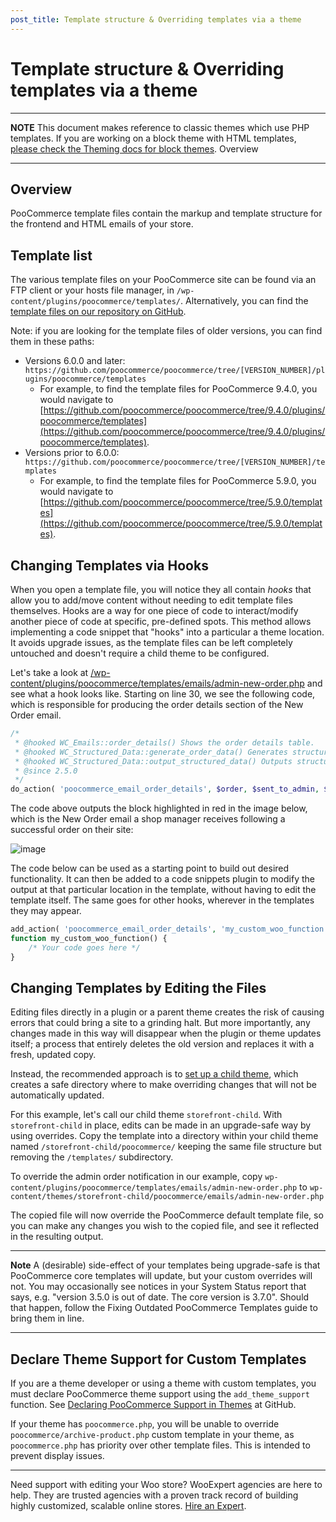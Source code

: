 ```yaml
---
post_title: Template structure & Overriding templates via a theme
---
```


# Template structure & Overriding templates via a theme

---

**NOTE** This document makes reference to classic themes which use PHP templates. If you are working on a block theme with HTML templates, [please check the Theming docs for block themes](../block-theme-development/theming-woo-blocks.md).
Overview

---

## Overview

PooCommerce template files contain the markup and template structure for the frontend and HTML emails of your store.

## Template list

The various template files on your PooCommerce site can be found via an FTP client or your hosts file manager, in `/wp-content/plugins/poocommerce/templates/`. Alternatively, you can find the [template files on our repository on GitHub](https://github.com/poocommerce/poocommerce/blob/trunk/docs/theme-development/template-structure.md).

Note: if you are looking for the template files of older versions, you can find them in these paths:

-   Versions 6.0.0 and later: `https://github.com/poocommerce/poocommerce/tree/[VERSION_NUMBER]/plugins/poocommerce/templates`
    -   For example, to find the template files for PooCommerce 9.4.0, you would navigate to [https://github.com/poocommerce/poocommerce/tree/9.4.0/plugins/poocommerce/templates](https://github.com/poocommerce/poocommerce/tree/9.4.0/plugins/poocommerce/templates).
-   Versions prior to 6.0.0: `https://github.com/poocommerce/poocommerce/tree/[VERSION_NUMBER]/templates`
    -   For example, to find the template files for PooCommerce 5.9.0, you would navigate to [https://github.com/poocommerce/poocommerce/tree/5.9.0/templates](https://github.com/poocommerce/poocommerce/tree/5.9.0/templates).

## Changing Templates via Hooks

When you open a template file, you will notice they all contain _hooks_ that allow you to add/move content without needing to edit template files themselves. Hooks are a way for one piece of code to interact/modify another piece of code at specific, pre-defined spots. This method allows implementing a code snippet that "hooks" into a particular a theme location. It avoids upgrade issues, as the template files can be left completely untouched and doesn't require a child theme to be configured.

Let's take a look at [/wp-content/plugins/poocommerce/templates/emails/admin-new-order.php](https://github.com/poocommerce/poocommerce/blob/8.9.0/plugins/poocommerce/templates/emails/admin-new-order.php) and see what a hook looks like. Starting on line 30, we see the following code, which is responsible for producing the order details section of the New Order email.

```php
/*
 * @hooked WC_Emails::order_details() Shows the order details table.
 * @hooked WC_Structured_Data::generate_order_data() Generates structured data.
 * @hooked WC_Structured_Data::output_structured_data() Outputs structured data.
 * @since 2.5.0
 */
do_action( 'poocommerce_email_order_details', $order, $sent_to_admin, $plain_text, $email );
```

The code above outputs the block highlighted in red in the image below, which is the New Order email a shop manager receives following a successful order on their site:

![image](https://poocommerce.com/wp-content/uploads/2020/05/templating-using-hooks.webp)

The code below can be used as a starting point to build out desired functionality. It can then be added to a code snippets plugin to modify the output at that particular location in the template, without having to edit the template itself. The same goes for other hooks, wherever in the templates they may appear.

```php
add_action( 'poocommerce_email_order_details', 'my_custom_woo_function');
function my_custom_woo_function() {
    /* Your code goes here */
}
```

## Changing Templates by Editing the Files

Editing files directly in a plugin or a parent theme creates the risk of causing errors that could bring a site to a grinding halt. But more importantly, any changes made in this way will disappear when the plugin or theme updates itself; a process that entirely deletes the old version and replaces it with a fresh, updated copy.

Instead, the recommended approach is to [set up a child theme](https://developer.poocommerce.com/docs/how-to-set-up-and-use-a-child-theme/), which creates a safe directory where to make overriding changes that will not be automatically updated.

For this example, let's call our child theme `storefront-child`. With `storefront-child` in place, edits can be made in an upgrade-safe way by using overrides. Copy the template into a directory within your child theme named `/storefront-child/poocommerce/` keeping the same file structure but removing the `/templates/` subdirectory.

To override the admin order notification in our example, copy `wp-content/plugins/poocommerce/templates/emails/admin-new-order.php` to `wp-content/themes/storefront-child/poocommerce/emails/admin-new-order.php`

The copied file will now override the PooCommerce default template file, so you can make any changes you wish to the copied file, and see it reflected in the resulting output.

---

**Note** A (desirable) side-effect of your templates being upgrade-safe is that PooCommerce core templates will update, but your custom overrides will not. You may occasionally see notices in your System Status report that says, e.g. "version 3.5.0 is out of date. The core version is 3.7.0". Should that happen, follow the Fixing Outdated PooCommerce Templates guide to bring them in line.

---

## Declare Theme Support for Custom Templates

If you are a theme developer or using a theme with custom templates, you must declare PooCommerce theme support using the `add_theme_support` function. See [Declaring PooCommerce Support in Themes](https://github.com/poocommerce/poocommerce/wiki/Declaring-PooCommerce-support-in-themes) at GitHub.

If your theme has `poocommerce.php`, you will be unable to override `poocommerce/archive-product.php` custom template in your theme, as `poocommerce.php` has priority over other template files. This is intended to prevent display issues.

---

Need support with editing your Woo store? WooExpert agencies are here to help. They are trusted agencies with a proven track record of building highly customized, scalable online stores.
[Hire an Expert](https://poocommerce.com/customizations/).

